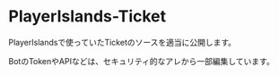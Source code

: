 # PlayerIslands-Ticket
PlayerIslandsで使っていたTicketのソースを適当に公開します。

BotのTokenやAPIなどは、セキュリティ的なアレから一部編集しています。
